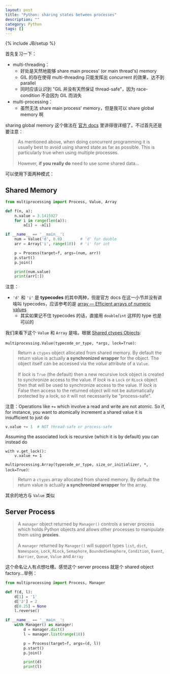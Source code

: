 ```yaml
---
layout: post
title: "Python: sharing states between processes"
description: ""
category: Python
tags: []
---
```

{% include JB/setup %}

首先复习一下：

- multi-threading：
    - 好处是天然地能够 share main process' (or main thread's) memory
    - GIL 的存在使得 multi-threading 只能发挥出 concurrent 的效果，达不到 parallel
    - 同时应该认识到 "GIL 并没有天然保证 thread-safe"，因为 race-condition 不会因为 GIL 而消失
- multi-processing：
    - 虽然无法 share main process' memory，但是我可以 share global memory 啊

sharing global memory 这个做法在 [官方 docs](https://docs.python.org/3/library/multiprocessing.html#sharing-state-between-processes) 里讲得很详细了。不过首先还是要注意：

> As mentioned above, when doing concurrent programming it is usually best to avoid using shared state as far as possible. This is particularly true when using multiple processes.  
> <br/>
> However, **if you really do** need to use some shared data...

可以使用下面两种模式：

## Shared Memory

```python
from multiprocessing import Process, Value, Array

def f(n, a):
    n.value = 3.1415927
    for i in range(len(a)):
        a[i] = -a[i]

if __name__ == '__main__':
    num = Value('d', 0.0)        # 'd' for double
    arr = Array('i', range(10))  # 'i' for int

    p = Process(target=f, args=(num, arr))
    p.start()
    p.join()

    print(num.value)
    print(arr[:])
```

注意：

- `'d'` 和 `'i'` 是 **typecodes** 的其中两种，但是官方 docs 在这一小节并没有讲啥叫 typecodes，应该参考的是 [array — Efficient arrays of numeric values](https://docs.python.org/3/library/array.html)
    - 其实如果记不住 typecodes 的话，直接用 `double`/`int` 这样的 type 也是可以的

我们来看下这个 `Value` 和 `Array` 是啥。根据 [Shared ctypes Objects](https://docs.python.org/3/library/multiprocessing.html#shared-ctypes-objects):

`multiprocessing.Value(typecode_or_type, *args, lock=True)`:

> Return a `ctypes` object allocated from shared memory. By default the return value is actually **a synchronized wrapper** for the object. The object itself can be accessed via the _value_ attribute of a `Value`.  
> <br/>
> If _lock_ is `True` (the default) then a new recursive lock object is created to synchronize access to the value. If _lock_ is a `Lock` or `RLock` object then that will be used to synchronize access to the value. If _lock_ is False then access to the returned object will not be automatically protected by a lock, so it will not necessarily be "process-safe".

注意：Operations like `+=` which involve a read and write are not atomic. So if, for instance, you want to atomically increment a shared value it is insufficient to just do

```python
v.value += 1  # NOT thread-safe or process-safe
```

Assuming the associated lock is recursive (which it is by default) you can instead do

```
with v.get_lock():
    v.value += 1
```

`multiprocessing.Array(typecode_or_type, size_or_initializer, *, lock=True)`:

> Return a `ctypes` array allocated from shared memory. By default the return value is actually **a synchronized wrapper** for the array.

其余的地方与 `Value` 类似

## Server Process

> A `manager` object returned by `Manager()` controls a server process which holds Python objects and allows other processes to manipulate them using **proxies**.  
> <br/>
> A `manager` returned by `Manager()` will support types `list`, `dict`, `Namespace`, `Lock`, `RLock`, `Semaphore`, `BoundedSemaphore`, `Condition`, `Event`, `Barrier`, `Queue`, `Value` and `Array`

这个命名让人有点想吐槽。感觉这个 server process 就是个 shared object factory...举例：

```python
from multiprocessing import Process, Manager

def f(d, l):
    d[1] = '1'
    d['2'] = 2
    d[0.25] = None
    l.reverse()

if __name__ == '__main__':
    with Manager() as manager:
        d = manager.dict()
        l = manager.list(range(10))

        p = Process(target=f, args=(d, l))
        p.start()
        p.join()

        print(d)
        print(l)
```

